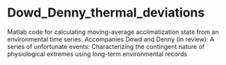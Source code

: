 # Dowd_Denny_thermal_deviations
Matlab code for calculating moving-average acclimatization state from an environmental time series. Accompanies Dowd and Denny (in review): A series of unfortunate events: Characterizing the contingent nature of physiological extremes using long-term environmental records
